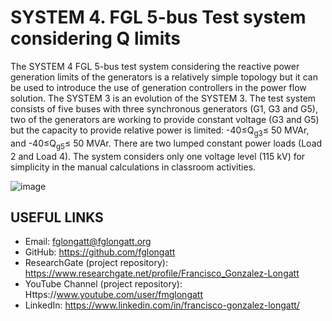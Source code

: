 # SYSTEM 4.	FGL 5-bus Test system considering Q limits
The SYSTEM 4 FGL 5-bus test system considering the reactive power generation limits of the generators is a relatively simple topology but it can be used to introduce the use of generation controllers in the power flow solution. The SYSTEM 3 is an evolution of the SYSTEM 3.
The test system consists of five buses with three synchronous generators (G1, G3 and G5), two of the generators are working to provide constant voltage (G3 and G5) but the capacity to provide relative power is limited: -40≤Q<sub>g3</sub>≤ 50 MVAr, and -40≤Q<sub>g5</sub>≤ 50 MVAr.
There are two lumped constant power loads (Load 2 and Load 4). The system considers only one voltage level (115 kV) for simplicity in the manual calculations in classroom activities.

![image](https://github.com/fglongatt/FGL_Test_Systems/assets/16779213/ec0770c8-6dfb-4ba8-9b74-d97e0e6941c5)


## USEFUL LINKS
- Email: fglongatt@fglongatt.org
- GitHub: https://github.com/fglongatt 
- ResearchGate (project repository): https://www.researchgate.net/profile/Francisco_Gonzalez-Longatt 
- YouTube Channel (project repository): Https://www.youtube.com/user/fmglongatt
- LinkedIn: https://www.linkedin.com/in/francisco-gonzalez-longatt/

